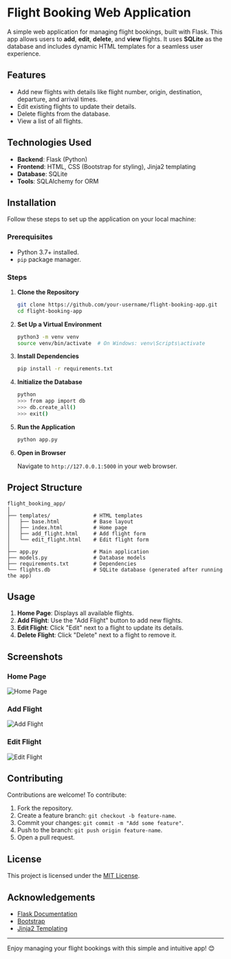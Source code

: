 # Flight Booking Web Application

A simple web application for managing flight bookings, built with Flask. This app allows users to **add**, **edit**, **delete**, and **view** flights. It uses **SQLite** as the database and includes dynamic HTML templates for a seamless user experience.

## Features

- Add new flights with details like flight number, origin, destination, departure, and arrival times.
- Edit existing flights to update their details.
- Delete flights from the database.
- View a list of all flights.

## Technologies Used

- **Backend**: Flask (Python)
- **Frontend**: HTML, CSS (Bootstrap for styling), Jinja2 templating
- **Database**: SQLite
- **Tools**: SQLAlchemy for ORM

## Installation

Follow these steps to set up the application on your local machine:

### Prerequisites

- Python 3.7+ installed.
- `pip` package manager.

### Steps

1. **Clone the Repository**

   ```bash
   git clone https://github.com/your-username/flight-booking-app.git
   cd flight-booking-app
   ```

2. **Set Up a Virtual Environment**

   ```bash
   python3 -m venv venv
   source venv/bin/activate  # On Windows: venv\Scripts\activate
   ```

3. **Install Dependencies**

   ```bash
   pip install -r requirements.txt
   ```

4. **Initialize the Database**

   ```bash
   python
   >>> from app import db
   >>> db.create_all()
   >>> exit()
   ```

5. **Run the Application**

   ```bash
   python app.py
   ```

6. **Open in Browser**

   Navigate to `http://127.0.0.1:5000` in your web browser.

## Project Structure

```
flight_booking_app/
│
├── templates/              # HTML templates
│   ├── base.html           # Base layout
│   ├── index.html          # Home page
│   ├── add_flight.html     # Add flight form
│   └── edit_flight.html    # Edit flight form
│
├── app.py                  # Main application
├── models.py               # Database models
├── requirements.txt        # Dependencies
└── flights.db              # SQLite database (generated after running the app)
```

## Usage

1. **Home Page**: Displays all available flights.
2. **Add Flight**: Use the "Add Flight" button to add new flights.
3. **Edit Flight**: Click "Edit" next to a flight to update its details.
4. **Delete Flight**: Click "Delete" next to a flight to remove it.

## Screenshots

### Home Page
![Home Page](https://via.placeholder.com/800x400.png?text=Home+Page)

### Add Flight
![Add Flight](https://via.placeholder.com/800x400.png?text=Add+Flight+Page)

### Edit Flight
![Edit Flight](https://via.placeholder.com/800x400.png?text=Edit+Flight+Page)

## Contributing

Contributions are welcome! To contribute:

1. Fork the repository.
2. Create a feature branch: `git checkout -b feature-name`.
3. Commit your changes: `git commit -m "Add some feature"`.
4. Push to the branch: `git push origin feature-name`.
5. Open a pull request.

## License

This project is licensed under the [MIT License](LICENSE).

## Acknowledgements

- [Flask Documentation](https://flask.palletsprojects.com/)
- [Bootstrap](https://getbootstrap.com/)
- [Jinja2 Templating](https://jinja.palletsprojects.com/)

---

Enjoy managing your flight bookings with this simple and intuitive app! 😊

